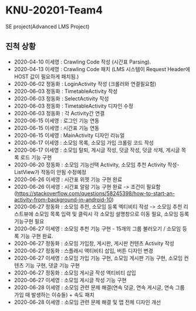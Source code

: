 # KNU-20201-Team4
SE project(Advanced LMS Project)

## 진척 상황
* 2020-04-10 이세영 : Crawling Code 작성 (시간표 Parsing).<BR>
* 2020-04-13 이세영 : Crawling Code 패치 (LMS 시스템이 Request Header에 HOST 값이 필요하게 패치됨.)<BR>
* 2020-06-02 정동화 : LoginActivity 작성 (크롤러와 연결필요함)<BR>
* 2020-06-03 정동화 : TimetableActivity 작성<BR>
* 2020-06-03 정동화 : SelectActivity 작성<BR>
* 2020-06-03 정동화 : TimetableActivity 디자인 수정<BR>
* 2020-06-03 정동화 : 각 Activity간 연결<BR>
* 2020-06-15 이세영 : 로그인 기능 연동<BR>
* 2020-06-15 이세영 : 시간표 기능 연동<BR>
* 2020-06-15 이세영 : MainActivity 디자인 리뉴얼<BR>
* 2020-06-17 이세영 : 소모임 목록, 소모임 가입 크롤링 코드 작성 <BR>
* 2020-06-17 이세영 : 소모임 탈퇴, 게시글 작성, 덧글 작성, 덧글 삭제, 게시글 목록 로드 기능 구현 <BR>
* 2020-06-20 정동화 : 소모임 기능선택 Activity, 소모임 추천 Activity 작성-ListView가 작동이 안됨 수정예정<BR>
* 2020-06-26 이세영 : 시간표 위젯 기능 구현 완료<BR>
* 2020-06-26 이세영 : 시간표 알람 기능 구현 완료 -> 조건이 필요함 (https://stackoverflow.com/questions/58245398/how-to-start-an-activity-from-background-in-android-10)<BR>
* 2020-06-27 정동화 : 소모임 추천, 소모임 등록 엑티비티 작성 -> 소모임 추천 리스트뷰에 소모임 목록 입력 및 클릭시 각 소모임 설명창으로 이동 필요, 소모임 등록 기능구현 필요<BR>
* 2020-06-27 이세영 : 소모임 추천 기능 구현 - 15개의 그룹 불러오기 / 소모임 등록 기능 구현 완료.<BR>
* 2020-06-27 정동화 : 소모임 가입창, 게시판, 게시판 컨텐츠 Activity 작성<BR>
* 2020-06-27 정동화 : 스플래시 액티비티 삽입, 버튼 디자인 변경<BR>
* 2020-06-27 이세영 : 소모임 가입 기능 구현, 소모임 게시판 기능 구현, 소모임 컨텐츠 기능 구현, 댓글 기능 구현<BR>
* 2020-06-27 정동화 : 소모임 게시글 작성 액티비티 삽입<BR>
* 2020-06-27 이세영 : 소모임 게시글 작성 기능 구현<BR>
* 2020-06-28 이세영 : 소모임 관련 문제 해결(연속 덧글, 연속 게시글, 연속 그룹 가입 때 발생하는 이슈들) + 속도 패치<BR>
* 2020-06-28 이세영 : 소모임 관련 문제 해결 및 앱 전체 디자인 개선 <BR>
